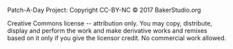 Patch-A-Day Project: Copyright CC-BY-NC © 2017 BakerStudio.org

Creative Commons license -- attribution only. You may copy, distribute, display and perform the work and make 
derivative works and remixes based on it only if you give the licensor credit. No commercial work allowed.
